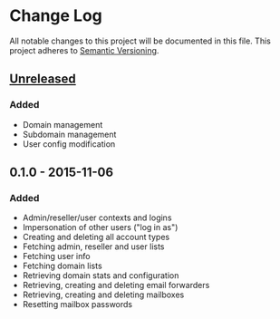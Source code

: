 # Change Log
All notable changes to this project will be documented in this file.
This project adheres to [Semantic Versioning](http://semver.org/).

## [Unreleased]
### Added
 - Domain management
 - Subdomain management
 - User config modification

## 0.1.0 - 2015-11-06
### Added
- Admin/reseller/user contexts and logins
- Impersonation of other users ("log in as")
- Creating and deleting all account types
- Fetching admin, reseller and user lists
- Fetching user info
- Fetching domain lists
- Retrieving domain stats and configuration
- Retrieving, creating and deleting email forwarders
- Retrieving, creating and deleting mailboxes
- Resetting mailbox passwords

[Unreleased]: https://github.com/omines/directadmin/compare/v0.1.0...master

